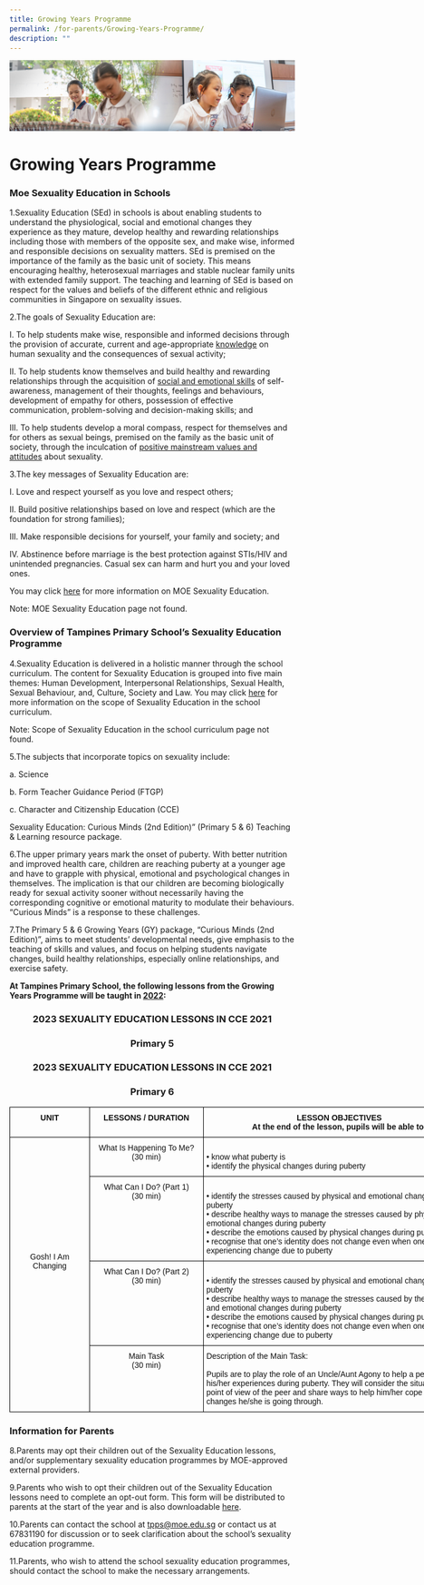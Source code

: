 ```yaml
---
title: Growing Years Programme
permalink: /for-parents/Growing-Years-Programme/
description: ""
---
```

![](/images/ForParents.jpg)

Growing Years Programme
=======================

### **Moe Sexuality Education in Schools**
  

1.Sexuality Education (SEd) in schools is about enabling students to understand the physiological, social and emotional changes they experience as they mature, develop healthy and rewarding relationships including those with members of the opposite sex, and make wise, informed and responsible decisions on sexuality matters. SEd is premised on the importance of the family as the basic unit of society. This means encouraging healthy, heterosexual marriages and stable nuclear family units with extended family support. The teaching and learning of SEd is based on respect for the values and beliefs of the different ethnic and religious communities in Singapore on sexuality issues.  
      
    
2.The goals of Sexuality Education are:

   I.  To help students make wise, responsible and informed decisions through the provision of accurate, current and age-appropriate <u>knowledge</u> on human sexuality and the consequences of sexual activity;  
      
    
   II.  To help students know themselves and build healthy and rewarding relationships through the acquisition of <u>social and emotional skills</u> of self-awareness, management of their thoughts, feelings and behaviours, development of empathy for others, possession of effective communication, problem-solving and decision-making skills; and  
      
    
   III.  To help students develop a moral compass, respect for themselves and for others as sexual beings, premised on the family as the basic unit of society, through the inculcation of <u>positive mainstream values and attitudes</u> about sexuality.

3.The key messages of Sexuality Education are:

   I.  Love and respect yourself as you love and respect others;  
      
    
   II.  Build positive relationships based on love and respect (which are the foundation for strong families);  
      
    
   III.  Make responsible decisions for yourself, your family and society; and  
          
IV.  Abstinence before marriage is the best protection against STIs/HIV and unintended pregnancies. Casual sex can harm and hurt you and your loved ones.

You may click [here](https://www.moe.gov.sg/education/programmes/social-and-emotional-learning/sexuality-education) for more information on MOE Sexuality Education.

Note: MOE Sexuality Education page not found.

### **Overview of Tampines Primary School’s Sexuality Education Programme**

4.Sexuality Education is delivered in a holistic manner through the school curriculum. The content for Sexuality Education is grouped into five main themes: Human Development, Interpersonal Relationships, Sexual Health, Sexual Behaviour, and, Culture, Society and Law. You may click [here](https://www.moe.gov.sg/education/programmes/social-and-emotional-learning/sexuality-education/scope-and-teaching-approach-of-sexuality-education-in-schools) for more information on the scope of Sexuality Education in the school curriculum.  

Note: Scope of Sexuality Education in the school curriculum page not found.
    
5.The subjects that incorporate topics on sexuality include:  
    

   a.  Science  
      
    
   b.  Form Teacher Guidance Period (FTGP)  
      
    
   c.  Character and Citizenship Education (CCE)  
      
    

   Sexuality Education: Curious Minds (2nd Edition)” (Primary 5 & 6) Teaching & Learning resource package.    
  
6.The upper primary years mark the onset of puberty. With better nutrition and improved health care, children are reaching puberty at a younger age and have to grapple with physical, emotional and psychological changes in themselves. The implication is that our children are becoming biologically ready for sexual activity sooner without necessarily having the corresponding cognitive or emotional maturity to modulate their behaviours. “Curious Minds” is a response to these challenges.  
      
    
7.The Primary 5 & 6 Growing Years (GY) package, “Curious Minds (2nd Edition)”, aims to meet students’ developmental needs, give emphasis to the teaching of skills and values, and focus on helping students navigate changes, build healthy relationships, especially online relationships, and exercise safety.


<b>At Tampines Primary School, the following lessons from the Growing Years Programme will be taught in <u>2022</u>:</b> 


### <center>**2023 SEXUALITY EDUCATION LESSONS IN CCE 2021**</center>

### <center>**Primary 5** </center>
	
### <center>**2023 SEXUALITY EDUCATION LESSONS IN CCE 2021** </center>
	
### <center>**Primary 6**</center>
	
<style type="text/css">
.tg  {border-collapse:collapse;border-spacing:0;}
.tg td{border-color:black;border-style:solid;border-width:1px;font-family:Arial, sans-serif;font-size:14px;
  overflow:hidden;padding:10px 5px;word-break:normal;}
.tg th{border-color:black;border-style:solid;border-width:1px;font-family:Arial, sans-serif;font-size:14px;
  font-weight:normal;overflow:hidden;padding:10px 5px;word-break:normal;}
.tg .tg-kf4z{color:#121212;font-weight:bold;text-align:center;vertical-align:top}
.tg .tg-21zi{color:#121212;text-align:center;vertical-align:top}
.tg .tg-kk00{color:#121212;text-align:left;vertical-align:top}
</style>
<table class="tg" style="undefined;table-layout: fixed; width: 823px">
<colgroup>
<col style="width: 141px">
<col style="width: 201px">
<col style="width: 481px">
</colgroup>
<thead>
  <tr>
    <th class="tg-kf4z">UNIT</th>
    <th class="tg-kf4z">LESSONS / DURATION</th>
    <th class="tg-kf4z">LESSON OBJECTIVES<br>At the end of the lesson, pupils will be able to:</th>
  </tr>
</thead>
<tbody>
  <tr>
    <td class="tg-21zi" rowspan="4"><br><br><br><br><br><br><br><br><br><br><br><br><span style="font-weight:normal;color:#121212">Gosh! I Am Changing</span></td>
    <td class="tg-21zi"><span style="font-weight:normal;color:#121212">What Is Happening To Me?</span><br><span style="font-weight:normal;color:#121212">(30 min)</span></td>
    <td class="tg-kk00"><br>• know what puberty is<br>• identify the physical changes during puberty<br></td>
  </tr>
  <tr>
    <td class="tg-21zi"><span style="font-weight:normal;color:#121212">What Can I Do? (Part 1)</span><br><span style="font-weight:normal;color:#121212">(30 min)</span></td>
    <td class="tg-kk00"><br>• identify the stresses caused by physical and emotional changes during puberty<br>• describe healthy ways to manage the stresses caused by physical and emotional changes during puberty<br>• describe the emotions caused by physical changes during puberty<br>• recognise that one’s identity does not change even when one's body is experiencing change due to puberty<br></td>
  </tr>
  <tr>
    <td class="tg-21zi"><span style="font-weight:normal;color:#121212">What Can I Do? (Part 2)</span><br><span style="font-weight:normal;color:#121212">(30 min)</span></td>
    <td class="tg-kk00"><br>• identify the stresses caused by physical and emotional changes during puberty<br>• describe healthy ways to manage the stresses caused by these physical and emotional changes during puberty<br>• describe the emotions caused by physical changes during puberty<br>• recognise that one’s identity does not change even when one's body is experiencing change due to puberty<br></td>
  </tr>
  <tr>
    <td class="tg-21zi"><span style="font-weight:normal;color:#121212">Main Task</span><br><span style="font-weight:normal;color:#121212">(30 min)</span></td>
    <td class="tg-kk00"><span style="font-weight:normal;color:#121212">Description of the Main Task:</span><br><br><span style="font-weight:normal;color:#121212">Pupils are to play the role of an Uncle/Aunt Agony to help a peer address his/her experiences during puberty. They will consider the situation from the point of view of the peer and share ways to help him/her cope with the changes he/she is going through.</span></td>
  </tr>
</tbody>
</table>	
	
	
	
### **Information for Parents**

8.Parents may opt their children out of the Sexuality Education lessons, and/or supplementary sexuality education programmes by MOE-approved external providers.  
      
    
9.Parents who wish to opt their children out of the Sexuality Education lessons need to complete an opt-out form. This form will be distributed to parents at the start of the year and is also downloadable [here](/files/Growing_Years_2022_Parents_Opt-out_Form_New.pdf).  
      
    
10.Parents can contact the school at [tpps@moe.edu.sg](mailto:tpps@moe.edu.sg) or contact us at 67831190 for discussion or to seek clarification about the school’s sexuality education programme.  
      
    
11.Parents, who wish to attend the school sexuality education programmes, should contact the school to make the necessary arrangements.